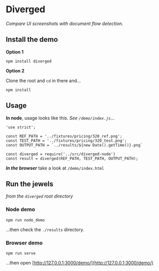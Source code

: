 # Diverged
_Compare UI screenshots with document flow detection._

## Install the demo
**Option 1**

```
npm install diverged
```

**Option 2**

Clone the root and `cd` in there and...

```
npm install
```

## Usage

**In node**, usage looks like this. _See `/demo/index.js`_...
```
'use strict';

const REF_PATH = '../fixtures/pricing/320_ref.png';
const TEST_PATH = '../fixtures/pricing/320_test.png';
const OUTPUT_PATH = `../results/${new Date().getTime()}.png`

const diverged = require('../src/diverged-node')
const result = diverged(REF_PATH, TEST_PATH, OUTPUT_PATH);

```

***In the browser*** take a look at `/demo/index.html`


## Run the jewels
_from the `diverged` root directory_

### Node demo

```
npm run node_demo
```
...then check the `./results` directory.


### Browser demo

```
npm run serve
```
...then open [http://127.0.0.1:3000/demo/](http://127.0.0.1:3000/demo/)
